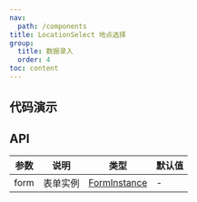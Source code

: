 ```yaml
---
nav:
  path: /components
title: LocationSelect 地点选择
group:
  title: 数据录入
  order: 4
toc: content
---
```


## 代码演示

<code src="./demo/base.tsx"></code>

## API

| 参数 | 说明     | 类型                                                               | 默认值 |
| ---- | -------- | ------------------------------------------------------------------ | ------ |
| form | 表单实例 | [FormInstance](https://ant.design/components/form-cn#forminstance) | -      |
